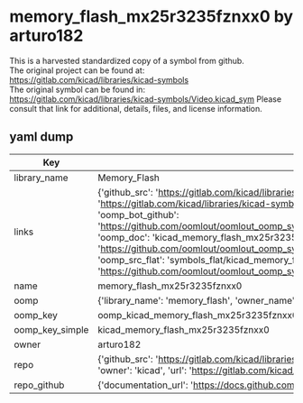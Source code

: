 # memory_flash_mx25r3235fznxx0 by arturo182  
This is a harvested standardized copy of a symbol from github.  
The original project can be found at:  
https://gitlab.com/kicad/libraries/kicad-symbols  
The original symbol can be found in:
https://gitlab.com/kicad/libraries/kicad-symbols/Video.kicad_sym
Please consult that link for additional, details, files, and license information.  
## yaml dump  
| Key | Value |  
| --- | --- |  
| library_name | Memory_Flash |  
| links | {'github_src': 'https://gitlab.com/kicad/libraries/kicad-symbols/Video.kicad_sym', 'github_src_repo': 'https://gitlab.com/kicad/libraries/kicad-symbols', 'oomp_bot': 'kicad_memory_flash_mx25r3235fznxx0/working', 'oomp_bot_github': 'https://github.com/oomlout/oomlout_oomp_symbol_bot/tree/main/kicad_memory_flash_mx25r3235fznxx0/working', 'oomp_doc': 'kicad_memory_flash_mx25r3235fznxx0/working', 'oomp_doc_github': 'https://github.com/oomlout/oomlout_oomp_symbol_doc/tree/main/kicad_memory_flash_mx25r3235fznxx0/working', 'oomp_src_flat': 'symbols_flat/kicad_memory_flash_mx25r3235fznxx0/working', 'oomp_src_flat_github': 'https://github.com/oomlout/oomlout_oomp_symbol_src/tree/main/kicad_memory_flash_mx25r3235fznxx0/working'} |  
| name | memory_flash_mx25r3235fznxx0 |  
| oomp | {'library_name': 'memory_flash', 'owner_name': 'kicad', 'symbol_name': 'memory_flash_mx25r3235fznxx0'} |  
| oomp_key | oomp_kicad_memory_flash_mx25r3235fznxx0 |  
| oomp_key_simple | kicad_memory_flash_mx25r3235fznxx0 |  
| owner | arturo182 |  
| repo | {'github_src': 'https://gitlab.com/kicad/libraries/kicad-symbols/Video.kicad_sym', 'name': 'libraries/kicad-symbols', 'owner': 'kicad', 'url': 'https://gitlab.com/kicad/libraries/kicad-symbols'} |  
| repo_github | {'documentation_url': 'https://docs.github.com/rest/repos/repos#get-a-repository', 'message': 'Not Found'} |  

